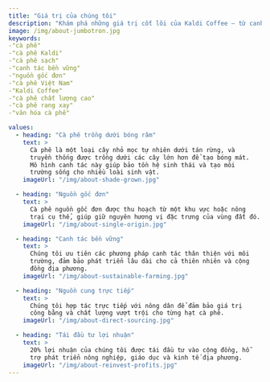 ```yaml
---
title: "Giá trị của chúng tôi"
description: "Khám phá những giá trị cốt lõi của Kaldi Coffee — từ canh tác bền vững, nguồn gốc đơn, hợp tác trực tiếp với nông dân đến cam kết tái đầu tư vào cộng đồng địa phương."
image: /img/about-jumbotron.jpg
keywords:
-"cà phê"
-"cà phê Kaldi"
-"cà phê sạch"
-"canh tác bền vững"
-"nguồn gốc đơn"
-"cà phê Việt Nam"
-"Kaldi Coffee"
-"cà phê chất lượng cao"
-"cà phê rang xay"
-"văn hóa cà phê"

values:
  - heading: "Cà phê trồng dưới bóng râm"
    text: >
      Cà phê là một loại cây nhỏ mọc tự nhiên dưới tán rừng, và
      truyền thống được trồng dưới các cây lớn hơn để tạo bóng mát.
      Mô hình canh tác này giúp bảo tồn hệ sinh thái và tạo môi
      trường sống cho nhiều loài sinh vật.
    imageUrl: "/img/about-shade-grown.jpg"

  - heading: "Nguồn gốc đơn"
    text: >
      Cà phê nguồn gốc đơn được thu hoạch từ một khu vực hoặc nông
      trại cụ thể, giúp giữ nguyên hương vị đặc trưng của vùng đất đó.
    imageUrl: "/img/about-single-origin.jpg"

  - heading: "Canh tác bền vững"
    text: >
      Chúng tôi ưu tiên các phương pháp canh tác thân thiện với môi
      trường, đảm bảo phát triển lâu dài cho cả thiên nhiên và cộng
      đồng địa phương.
    imageUrl: "/img/about-sustainable-farming.jpg"

  - heading: "Nguồn cung trực tiếp"
    text: >
      Chúng tôi hợp tác trực tiếp với nông dân để đảm bảo giá trị
      công bằng và chất lượng vượt trội cho từng hạt cà phê.
    imageUrl: "/img/about-direct-sourcing.jpg"

  - heading: "Tái đầu tư lợi nhuận"
    text: >
      20% lợi nhuận của chúng tôi được tái đầu tư vào cộng đồng, hỗ
      trợ phát triển nông nghiệp, giáo dục và kinh tế địa phương.
    imageUrl: "/img/about-reinvest-profits.jpg"
---
```

